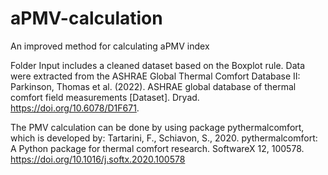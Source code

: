 # aPMV-calculation
An improved method for calculating aPMV index

Folder Input includes a cleaned dataset based on the Boxplot rule. Data were extracted from the ASHRAE Global Thermal Comfort Database II: Parkinson, Thomas et al. (2022). ASHRAE global database of thermal comfort field measurements [Dataset]. Dryad. https://doi.org/10.6078/D1F671.

The PMV calculation can be done by using package pythermalcomfort, which is developed by: Tartarini, F., Schiavon, S., 2020. pythermalcomfort: A Python package for thermal comfort research. SoftwareX 12, 100578. https://doi.org/10.1016/j.softx.2020.100578
